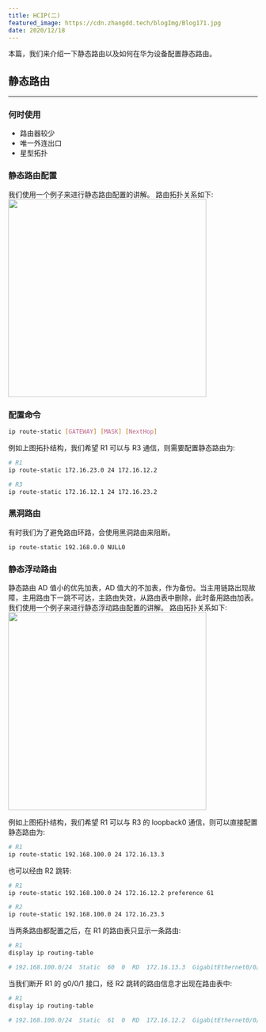 ```yaml
---
title: HCIP(二)
featured_image: https://cdn.zhangdd.tech/blogImg/Blog171.jpg
date: 2020/12/18
---
```


本篇，我们来介绍一下静态路由以及如何在华为设备配置静态路由。

## 静态路由
***  
### 何时使用
- 路由器较少
- 唯一外连出口
- 星型拓扑

### 静态路由配置
我们使用一个例子来进行静态路由配置的讲解。
路由拓扑关系如下: 
<img src="https://cdn.zhangdd.tech/contentImg/hcip/hcip1.svg" width="400px" alt="">

### 配置命令
``` sh
ip route-static [GATEWAY] [MASK] [NextHop]
```

例如上图拓扑结构，我们希望 R1 可以与 R3 通信，则需要配置静态路由为: 
``` sh
# R1
ip route-static 172.16.23.0 24 172.16.12.2

# R3
ip route-static 172.16.12.1 24 172.16.23.2
```

### 黑洞路由
有时我们为了避免路由环路，会使用黑洞路由来阻断。
``` sh
ip route-static 192.168.0.0 NULL0
```

### 静态浮动路由
静态路由 AD 值小的优先加表，AD 值大的不加表，作为备份。当主用链路出现故障，主用路由下一跳不可达，主路由失效，从路由表中删除，此时备用路由加表。
我们使用一个例子来进行静态浮动路由配置的讲解。
路由拓扑关系如下: 
<img src="https://cdn.zhangdd.tech/contentImg/hcip/hcip2.svg" width="400px" alt="">

例如上图拓扑结构，我们希望 R1 可以与 R3 的 loopback0 通信，则可以直接配置静态路由为: 
``` sh
# R1
ip route-static 192.168.100.0 24 172.16.13.3
```

也可以经由 R2 跳转: 
``` sh
# R1
ip route-static 192.168.100.0 24 172.16.12.2 preference 61

# R2
ip route-static 192.168.100.0 24 172.16.23.3
```

当两条路由都配置之后，在 R1 的路由表只显示一条路由: 
``` sh
# R1
display ip routing-table

# 192.168.100.0/24  Static  60  0  RD  172.16.13.3  GigabitEthernet0/0/1
```

当我们断开 R1 的 g0/0/1 接口，经 R2 跳转的路由信息才出现在路由表中: 
``` sh
# R1
display ip routing-table

# 192.168.100.0/24  Static  61  0  RD  172.16.12.2  GigabitEthernet0/0/0
```